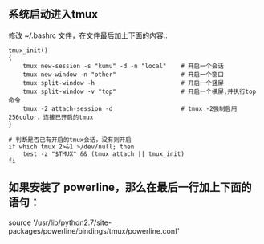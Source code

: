 ## 系统启动进入tmux

修改 ~/.bashrc 文件，在文件最后加上下面的内容::

```
tmux_init()
{
    tmux new-session -s "kumu" -d -n "local"    # 开启一个会话
    tmux new-window -n "other"                  # 开启一个窗口
    tmux split-window -h                        # 开启一个竖屏
    tmux split-window -v "top"                  # 开启一个横屏,并执行top命令
    tmux -2 attach-session -d                   # tmux -2强制启用256color，连接已开启的tmux
}

# 判断是否已有开启的tmux会话，没有则开启
if which tmux 2>&1 >/dev/null; then
    test -z "$TMUX" && (tmux attach || tmux_init)
fi
```

## 如果安装了 powerline，那么在最后一行加上下面的语句：

source '/usr/lib/python2.7/site-packages/powerline/bindings/tmux/powerline.conf'
